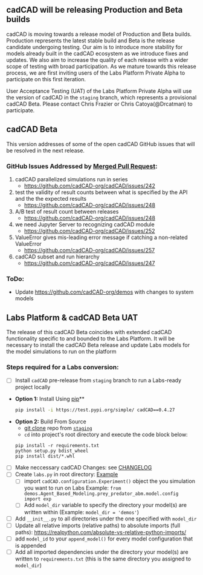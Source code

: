 ## cadCAD will be releasing Production and Beta builds
cadCAD is moving towards a release model of Production and Beta builds. Production represents the latest stable build and Beta is the release candidate undergoing testing. Our aim is to introduce more stability for models already built in the cadCAD ecosystem as we introduce fixes and updates. We also aim to increase the quality of each release with a wider scope of testing with broad participation. As we mature towards this release process, we are first inviting users of the Labs Platform Private Alpha to participate on this first iteration.

User Acceptance Testing (UAT) of the Labs Platform Private Alpha will use the version of cadCAD in the `staging` branch, which represents a provisional cadCAD Beta. Please contact Chris Frazier or Chris Catoya(@Drcatman) to participate.

## cadCAD Beta
This version addresses of some of the open cadCAD GitHub issues that will be resolved in the next release. 

### GitHub Issues Addressed by [Merged Pull Request](https://github.com/cadCAD-org/cadCAD/pull/274): 
1. cadCAD parallelized simulations run in series
	* https://github.com/cadCAD-org/cadCAD/issues/242
2. test the validity of result counts between what is specified by the API and the the expected results 
	* https://github.com/cadCAD-org/cadCAD/issues/248
3. A/B test of result count between releases
	* https://github.com/cadCAD-org/cadCAD/issues/248
4. we need Jupyter Server to recognizing cadCAD module
	* https://github.com/cadCAD-org/cadCAD/issues/252
5. ValueError gives mis-leading error message if catching a non-related ValueError
	* https://github.com/cadCAD-org/cadCAD/issues/257
6. cadCAD subset and run hierarchy 
	* https://github.com/cadCAD-org/cadCAD/issues/247

### ToDo:
* Update https://github.com/cadCAD-org/demos with changes to system models

## Labs Platform & cadCAD Beta UAT
The release of this cadCAD Beta coincides with extended cadCAD functionality specific to and bounded to the Labs Platform. It will be necessary to install the cadCAD Beta release and update Labs models for the model simulations to run on the platform 

### Steps required for a Labs conversion:
- [ ] Install `cadCAD` pre-release from `staging` branch to run a Labs-ready project locally
* **Option 1:** Install Using [pip](https://test.pypi.org/project/cadCAD/0.4.27/)** 
	```bash
	pip install -i https://test.pypi.org/simple/ cadCAD==0.4.27
	```
* **Option 2:** Build From Source
	* [git clone](https://git-scm.com/docs/git-clone) repo from [`staging`](https://github.com/cadCAD-org/cadCAD/tree/staging)
	* `cd` into project's root directory and execute the code block below:
	```
	pip install -r requirements.txt
	python setup.py bdist_wheel
	pip install dist/*.whl
	```
- [ ] Make neccessary cadCAD Changes: see [CHANGELOG](https://github.com/cadCAD-org/cadCAD/blob/staging/CHANGELOG.md)
- [ ] Create `labs.py` in root directory: [Example](https://github.com/JEJodesty/demos/blob/main/labs.py) 
  - [ ] import `cadCAD.configuration.Experiment()` object the you simulation you want to run on Labs
        Example: `from demos.Agent_Based_Modeling.prey_predator_abm.model.config import exp`
  - [ ] Add `model_dir` variable to specify the directory your model(s) are written within (Example: `model_dir = 'demos'`)
- [ ] Add `__init__.py` to all directories under the one specified with `model_dir`
- [ ] Update all relative imports (relative paths) to absolute imports (full paths): https://realpython.com/absolute-vs-relative-python-imports/
- [ ] add `model_id` to your `append_model()` for every model configuration that is appended
- [ ] Add all imported dependencies under the directory your model(s) are written to `requirements.txt` (this is the same directory you assigned to `model_dir`)
